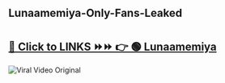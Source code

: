 
 ## Lunaamemiya-Only-Fans-Leaked

# <h2><a href="https://clipsfans.com/Lunaamemiya&ref=git">🔗 Click to LINKS ⏩⏩ 👉 🟢 Lunaamemiya </a></h2>

<a href="https://clipsfans.com/Lunaamemiya&ref=git" rel="nofollow" data-target="animated-image.originalLink"><img src="https://i.ibb.co.com/xMMVF88/686577567.gif" alt="Viral Video Original" style="max-width: 100%; display: inline-block;" data-target="animated-image.originalImage"></a>
